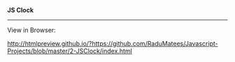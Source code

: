 **JS Clock**

---

View in Browser:

http://htmlpreview.github.io/?https://github.com/RaduMatees/Javascript-Projects/blob/master/2-JSClock/index.html
